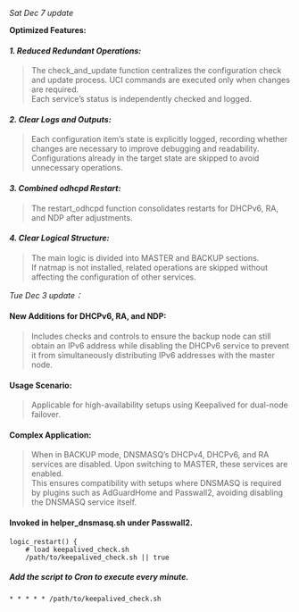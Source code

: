 *Sat Dec 7 update*

**Optimized Features:**
#### *1.	Reduced Redundant Operations:*
> The check_and_update function centralizes the configuration check and update process. UCI commands are executed only when changes are required.\
> Each service’s status is independently checked and logged.
 
#### *2.	Clear Logs and Outputs:*
> Each configuration item’s state is explicitly logged, recording whether changes are necessary to improve debugging and readability.\
> Configurations already in the target state are skipped to avoid unnecessary operations.
 
#### *3.	Combined odhcpd Restart:*
> The restart_odhcpd function consolidates restarts for DHCPv6, RA, and NDP after adjustments.
 
#### *4.	Clear Logical Structure:*
> The main logic is divided into MASTER and BACKUP sections.\
> If natmap is not installed, related operations are skipped without affecting the configuration of other services.


*Tue Dec 3 update：*

#### New Additions for DHCPv6, RA, and NDP:
> Includes checks and controls to ensure the backup node can still obtain an IPv6 address while disabling the DHCPv6 service to prevent it from simultaneously distributing IPv6 addresses with the master node.

#### Usage Scenario:
> Applicable for high-availability setups using Keepalived for dual-node failover.

#### Complex Application:
> When in BACKUP mode, DNSMASQ’s DHCPv4, DHCPv6, and RA services are disabled. Upon switching to MASTER, these services are enabled.\
> This ensures compatibility with setups where DNSMASQ is required by plugins such as AdGuardHome and Passwall2, avoiding disabling the DNSMASQ service itself.

#### Invoked in helper_dnsmasq.sh under Passwall2.

```
logic_restart() {
    # load keepalived_check.sh
    /path/to/keepalived_check.sh || true
```
##### Add the script to Cron to execute every minute.
```
* * * * * /path/to/keepalived_check.sh
```
